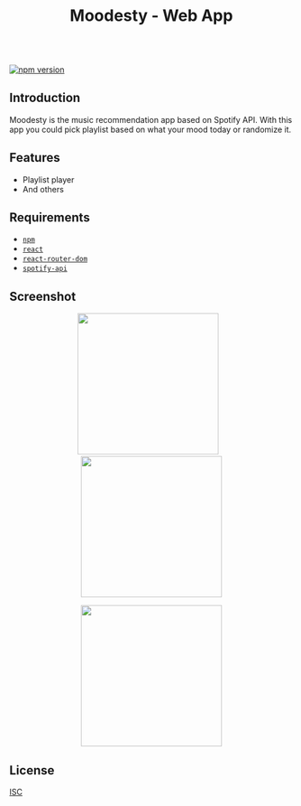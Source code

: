 <h1 align="center">Moodesty - Web App</h1><br/><br/>

<br/>

<a href="#">
  <img src="https://img.shields.io/badge/React-16.10.2-blue.svg?style=flat-square" alt="npm version">
</a>

## Introduction

Moodesty is the music recommendation app based on Spotify API. With this app you could pick playlist based on what your mood today or randomize it.


## Features
* Playlist player
* And others

## Requirements
* [`npm`](https://www.npmjs.com/get-npm)
* [`react`](https://reactjs.org/)
* [`react-router-dom`](https://reacttraining.com/react-router/web/guides/quick-start)
* [`spotify-api`](`https://developer.spotify.com/documentation/web-api/`)
 
## Screenshot
  <p align="center">
    <span>
      <img src="https://user-images.githubusercontent.com/54013498/67644781-19b0d100-f957-11e9-9bbd-1b3ef756301a.png" width="250px" />
      &nbsp;&nbsp;
      <img src="https://user-images.githubusercontent.com/54013498/67644934-2124aa00-f958-11e9-8b8f-3056f8be5ad4.png" width="250px" />
    </span>
    
  </p>
   <p align="center">
    <span>
     <img src="https://user-images.githubusercontent.com/54013498/67644943-3ac5f180-f958-11e9-845c-17427265a04e.png" width="250px" />
  </p>
   
## License
[ISC](https://en.wikipedia.org/wiki/ISC_license "ISC")
